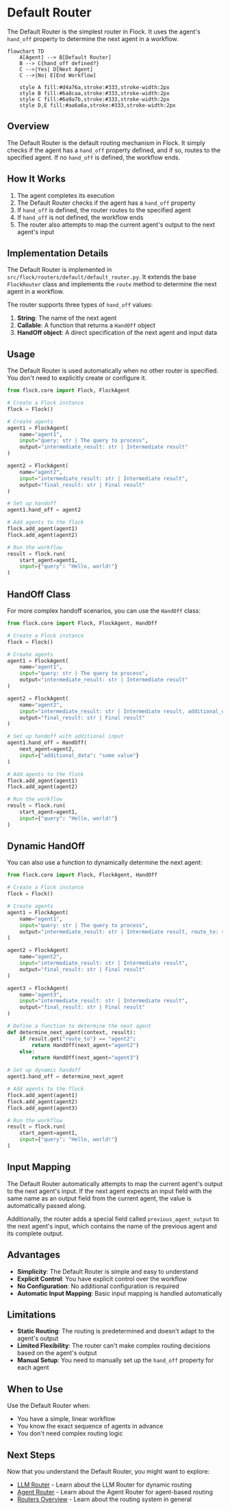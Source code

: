 # Default Router

The Default Router is the simplest router in Flock. It uses the agent's `hand_off` property to determine the next agent in a workflow.

```mermaid
flowchart TD
    A[Agent] --> B[Default Router]
    B --> C{hand_off defined?}
    C -->|Yes| D[Next Agent]
    C -->|No| E[End Workflow]
    
    style A fill:#d4a76a,stroke:#333,stroke-width:2px
    style B fill:#6a8caa,stroke:#333,stroke-width:2px
    style C fill:#6a9a7b,stroke:#333,stroke-width:2px
    style D,E fill:#aa6a6a,stroke:#333,stroke-width:2px
```

## Overview

The Default Router is the default routing mechanism in Flock. It simply checks if the agent has a `hand_off` property defined, and if so, routes to the specified agent. If no `hand_off` is defined, the workflow ends.

## How It Works

1. The agent completes its execution
2. The Default Router checks if the agent has a `hand_off` property
3. If `hand_off` is defined, the router routes to the specified agent
4. If `hand_off` is not defined, the workflow ends
5. The router also attempts to map the current agent's output to the next agent's input

## Implementation Details

The Default Router is implemented in `src/flock/routers/default/default_router.py`. It extends the base `FlockRouter` class and implements the `route` method to determine the next agent in a workflow.

The router supports three types of `hand_off` values:
1. **String**: The name of the next agent
2. **Callable**: A function that returns a `HandOff` object
3. **HandOff object**: A direct specification of the next agent and input data

## Usage

The Default Router is used automatically when no other router is specified. You don't need to explicitly create or configure it.

```python
from flock.core import Flock, FlockAgent

# Create a Flock instance
flock = Flock()

# Create agents
agent1 = FlockAgent(
    name="agent1",
    input="query: str | The query to process",
    output="intermediate_result: str | Intermediate result"
)

agent2 = FlockAgent(
    name="agent2",
    input="intermediate_result: str | Intermediate result",
    output="final_result: str | Final result"
)

# Set up handoff
agent1.hand_off = agent2

# Add agents to the flock
flock.add_agent(agent1)
flock.add_agent(agent2)

# Run the workflow
result = flock.run(
    start_agent=agent1,
    input={"query": "Hello, world!"}
)
```

## HandOff Class

For more complex handoff scenarios, you can use the `HandOff` class:

```python
from flock.core import Flock, FlockAgent, HandOff

# Create a Flock instance
flock = Flock()

# Create agents
agent1 = FlockAgent(
    name="agent1",
    input="query: str | The query to process",
    output="intermediate_result: str | Intermediate result"
)

agent2 = FlockAgent(
    name="agent2",
    input="intermediate_result: str | Intermediate result, additional_data: str | Additional data",
    output="final_result: str | Final result"
)

# Set up handoff with additional input
agent1.hand_off = HandOff(
    next_agent=agent2,
    input={"additional_data": "some value"}
)

# Add agents to the flock
flock.add_agent(agent1)
flock.add_agent(agent2)

# Run the workflow
result = flock.run(
    start_agent=agent1,
    input={"query": "Hello, world!"}
)
```

## Dynamic HandOff

You can also use a function to dynamically determine the next agent:

```python
from flock.core import Flock, FlockAgent, HandOff

# Create a Flock instance
flock = Flock()

# Create agents
agent1 = FlockAgent(
    name="agent1",
    input="query: str | The query to process",
    output="intermediate_result: str | Intermediate result, route_to: str | Next agent to route to"
)

agent2 = FlockAgent(
    name="agent2",
    input="intermediate_result: str | Intermediate result",
    output="final_result: str | Final result"
)

agent3 = FlockAgent(
    name="agent3",
    input="intermediate_result: str | Intermediate result",
    output="final_result: str | Final result"
)

# Define a function to determine the next agent
def determine_next_agent(context, result):
    if result.get("route_to") == "agent2":
        return HandOff(next_agent="agent2")
    else:
        return HandOff(next_agent="agent3")

# Set up dynamic handoff
agent1.hand_off = determine_next_agent

# Add agents to the flock
flock.add_agent(agent1)
flock.add_agent(agent2)
flock.add_agent(agent3)

# Run the workflow
result = flock.run(
    start_agent=agent1,
    input={"query": "Hello, world!"}
)
```

## Input Mapping

The Default Router automatically attempts to map the current agent's output to the next agent's input. If the next agent expects an input field with the same name as an output field from the current agent, the value is automatically passed along.

Additionally, the router adds a special field called `previous_agent_output` to the next agent's input, which contains the name of the previous agent and its complete output.

## Advantages

- **Simplicity**: The Default Router is simple and easy to understand
- **Explicit Control**: You have explicit control over the workflow
- **No Configuration**: No additional configuration is required
- **Automatic Input Mapping**: Basic input mapping is handled automatically

## Limitations

- **Static Routing**: The routing is predetermined and doesn't adapt to the agent's output
- **Limited Flexibility**: The router can't make complex routing decisions based on the agent's output
- **Manual Setup**: You need to manually set up the `hand_off` property for each agent

## When to Use

Use the Default Router when:

- You have a simple, linear workflow
- You know the exact sequence of agents in advance
- You don't need complex routing logic

## Next Steps

Now that you understand the Default Router, you might want to explore:

- [LLM Router](llm.md) - Learn about the LLM Router for dynamic routing
- [Agent Router](agent.md) - Learn about the Agent Router for agent-based routing
- [Routers Overview](../routers.md) - Learn about the routing system in general
